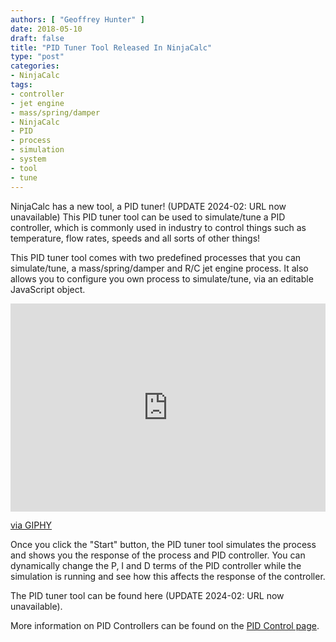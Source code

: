 ```yaml
---
authors: [ "Geoffrey Hunter" ]
date: 2018-05-10
draft: false
title: "PID Tuner Tool Released In NinjaCalc"
type: "post"
categories:
- NinjaCalc
tags:
- controller
- jet engine
- mass/spring/damper
- NinjaCalc
- PID
- process
- simulation
- system
- tool
- tune
---
```


NinjaCalc has a new tool, a PID tuner! (UPDATE 2024-02: URL now unavailable) This PID tuner tool can be used to simulate/tune a PID controller, which is commonly used in industry to control things such as temperature, flow rates, speeds and all sorts of other things!

This PID tuner tool comes with two predefined processes that you can simulate/tune, a mass/spring/damper and R/C jet engine process. It also allows you to configure you own process to simulate/tune, via an editable JavaScript object.

<div style="width:100%;height:0;padding-bottom:66%;position:relative;"><iframe src="https://giphy.com/embed/kv7upS6SsijqjoX5F4" width="100%" height="100%" style="position:absolute" frameBorder="0" class="giphy-embed" allowFullScreen></iframe></div><p><a href="https://giphy.com/gifs/kv7upS6SsijqjoX5F4">via GIPHY</a></p>

Once you click the "Start" button, the PID tuner tool simulates the process and shows you the response of the process and PID controller. You can dynamically change the P, I and D terms of the PID controller while the simulation is running and see how this affects the response of the controller.

The PID tuner tool can be found here (UPDATE 2024-02: URL now unavailable).

More information on PID Controllers can be found on the [PID Control page](/programming/general/pid-control).